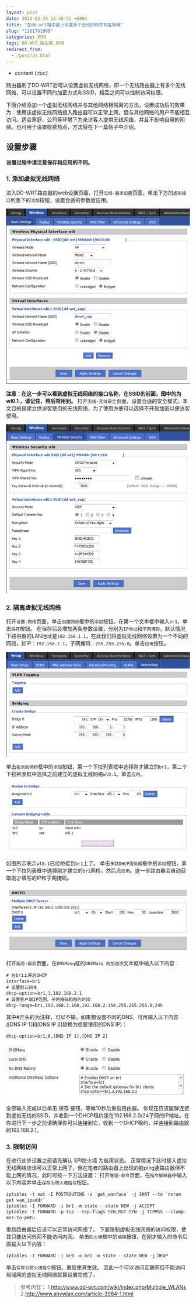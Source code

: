 ```yaml
---
layout: post
date: 2013-02-25 12:48:52 +0800
title: "在dd-wrt路由器上设置多个无线网络并相互隔离"
slug: "1361761969"
categories: 网络
tags: DD-WRT,路由器,网络  
redirect_from:
  - /post/21.html
---
```

* content
{:toc}

路由器刷了DD-WRT后可以设置虚拟无线网络，即一个无线路由器上有多个无线网络，可以设置不同的加密方式和SSID，相互之间可以控制访问权限。
<!--more-->

下面介绍添加一个虚拟无线网络并与其他网络相隔离的方法，设置成功后的效果为：使用该虚拟无线网络接入路由器可以正常上网，但与其他网络的用户不能相互访问。适合家庭、公司等环境下为来访客人提供无线网络，并且不影响自用的网络。也可用于设置收费热点，方法将在下一篇帖子中介绍。

## 设置步骤

**设置过程中请注意保存和应用的不同。**

### 1. 添加虚拟无线网络
进入DD-WRT路由器的web设置页面，打开`无线-基本设置`页面，单击下方的`虚拟接口`列表下的`添加`按钮，设置合适的参数后应用。

![](/upload/2013/02/25/1.png) 

**注意：在这一步可以看到虚拟无线网络的接口名称，在SSID的前面，图中的为 wl0.1 ，请记住，稍后将用到。** 
打开`无线-无线安全`页面，设置合适的安全模式。本文目的是建立供访客使用的无线网络，为了使用方便可以选择不开启加密以便访客使用。 

![](/upload/2013/02/25/2.png) 

### 2. 隔离虚拟无线网络
打开`设置-网络`页面，单击`创建网桥`框中的`添加`按钮，在第一个文本框中输入`br1`，单击`保存`按钮。 
在保存后会增加两条参数设置，分别为`IP地址`和`子网掩码`，默认情况下路由器的LAN地址是`192.168.1.1`，在此我们将虚拟无线网络设置为一个不同的网段，如IP：`192.168.2.1`，子网掩码：`255.255.255.0`。单击`应用`按钮。 

![](/upload/2013/02/25/3.png) 

单击`指派到网桥`框中的`添加`按钮，第一个下拉列表框中选择刚才建立的`br1`，第二个下拉列表框中选择之前建立的虚拟无线网络`wl0.1`。单击`应用`。 

![](/upload/2013/02/25/4.png) 

如图所示表示`wl0.1`已经桥接到`br1`上了。 
单击`多路DHCP服务器`框中的`添加`按钮，第一个下拉列表框中选择刚才建立的`br1`网桥，然后点`应用`。这一步路由器会自动获取刚才填写的IP和子网掩码。 

![](/upload/2013/02/25/5.png) 

打开`服务-服务`页面，在`DNSMasq`框的`DNSMasq 附加选项`文本框中输入以下内容： 
```Config
# 在br1上开启DHCP
interface=br1
# 设置默认网关
dhcp-option=br1,3,192.168.2.1
# 设置客户端IP范围、子网掩码和租约时间
dhcp-range=br1,192.168.2.100,192.168.2.150,255.255.255.0,24h
```
其中#开头的为注释，可以不输，如果想设置不同的DNS，可再输入以下内容([DNS IP 1]和[DNS IP 2]替换为想要使用的DNS IP)： 
```Config
dhcp-option=br1,6,[DNS IP 1],[DNS IP 2]
```

![](/upload/2013/02/25/6.png) 

全部输入完成以后单击 保存 按钮，等候10秒后重启路由器。 
你现在应该能够连接到虚拟无线的SSID，并收到一个DHCP租约是在192.168.2.0/24子网的IP地址。在你进行下一步之前请确保你可以连接到它，收到一个DHCP租约，并连接到路由器的192.168.2.1。 
### 3. 限制访问
在进行此步设置之前请先确认 SPI防火墙 为启用状态。 
正常情况下此时接入虚拟无线网络应该可以正常上网了，但在笔者的路由器上出现的能ping通路由器但不能上网的情况，此时可按一下方法设置： 
打开`管理-命令`页面，在`指令解释器`中输入以下内容并单击`保存为防火墙指令`按钮。 
```Shell
iptables -t nat -I POSTROUTING -o `get_wanface` -j SNAT --to `nvram get wan_ipaddr`
iptables -I FORWARD -i br1 -m state --state NEW -j ACCEPT
iptables -I FORWARD -p tcp --tcp-flags SYN,RST SYN -j TCPMSS --clamp-mss-to-pmtu
```
重启路由器后应该可以正常访问网络了。 
下面限制虚拟无线网络的访问权限，使其只能访问外网不能访问内网。 
单击`防火墙`框中的`编辑`按钮，在刚才输入的命令后面输入以下内容： 
```Shell
iptables -I FORWARD -i br0 -o br1 -m state --state NEW -j DROP
```
单击`保存为防火墙指令`按钮，重启使其生效。 
至此一个可以访问互联网但不能访问局域网的虚拟无线网络就算设置完成了。 

>参考内容： 
>1.http://www.dd-wrt.com/wiki/index.php/Multiple_WLANs
>2.http://www.anywlan.com/article-3984-1.html
